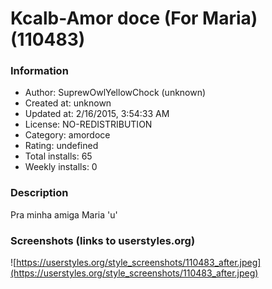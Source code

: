 # Kcalb-Amor doce (For Maria) (110483)

### Information
- Author: SuprewOwlYellowChock (unknown)
- Created at: unknown
- Updated at: 2/16/2015, 3:54:33 AM
- License: NO-REDISTRIBUTION
- Category: amordoce
- Rating: undefined
- Total installs: 65
- Weekly installs: 0


### Description
Pra minha amiga Maria 'u'


### Screenshots (links to userstyles.org)
![https://userstyles.org/style_screenshots/110483_after.jpeg](https://userstyles.org/style_screenshots/110483_after.jpeg)


